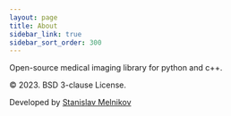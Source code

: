 ```yaml
---
layout: page
title: About
sidebar_link: true
sidebar_sort_order: 300
---
```

Open-source medical imaging library for python and c++.

© 2023. BSD 3-clause License.

Developed by [Stanislav Melnikov](https://www.linkedin.com/in/stanislav-melnikov/)